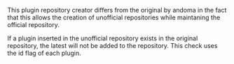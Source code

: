 This plugin repository creator differs from the original by andoma in the fact that this allows the creation of unofficial repositories while maintaning 
the official repository.

If a plugin inserted in the unofficial repository exists in the original repository, the latest will not be added to the repository. This check uses the id flag of each plugin.